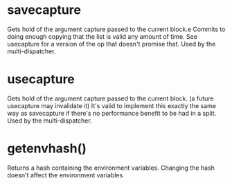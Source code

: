 # savecapture

Gets hold of the argument capture passed to the current block.e
Commits to doing enough copying that the list is valid any amount of time.
See usecapture for a version of the op that doesn't promise that.
Used by the multi-dispatcher.

# usecapture

Gets hold of the argument capture passed to the current block.
(a future usecapture may invalidate it)
It's valid to implement this exactly the same way as savecapture if there's no performance benefit to be had in a split.
Used by the multi-dispatcher.

# getenvhash()

Returns a hash containing the environment variables.
Changing the hash doesn't affect the environment variables
